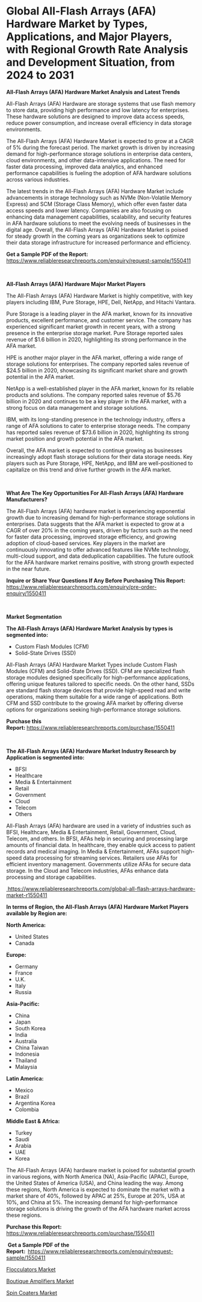 <p><h1>Global All-Flash Arrays (AFA) Hardware Market by Types, Applications, and Major Players, with Regional Growth Rate Analysis and Development Situation, from 2024 to 2031</h1></p><p><strong>All-Flash Arrays (AFA) Hardware Market Analysis and Latest Trends</strong></p>
<p><p>All-Flash Arrays (AFA) Hardware are storage systems that use flash memory to store data, providing high performance and low latency for enterprises. These hardware solutions are designed to improve data access speeds, reduce power consumption, and increase overall efficiency in data storage environments.</p><p>The All-Flash Arrays (AFA) Hardware Market is expected to grow at a CAGR of 5% during the forecast period. The market growth is driven by increasing demand for high-performance storage solutions in enterprise data centers, cloud environments, and other data-intensive applications. The need for faster data processing, improved data analytics, and enhanced performance capabilities is fueling the adoption of AFA hardware solutions across various industries.</p><p>The latest trends in the All-Flash Arrays (AFA) Hardware Market include advancements in storage technology such as NVMe (Non-Volatile Memory Express) and SCM (Storage Class Memory), which offer even faster data access speeds and lower latency. Companies are also focusing on enhancing data management capabilities, scalability, and security features in AFA hardware solutions to meet the evolving needs of businesses in the digital age. Overall, the All-Flash Arrays (AFA) Hardware Market is poised for steady growth in the coming years as organizations seek to optimize their data storage infrastructure for increased performance and efficiency.</p></p>
<p><strong>Get a Sample PDF of the Report:&nbsp;</strong> <a href="https://www.reliableresearchreports.com/enquiry/request-sample/1550411">https://www.reliableresearchreports.com/enquiry/request-sample/1550411</a></p>
<p>&nbsp;</p>
<p><strong>All-Flash Arrays (AFA) Hardware Major Market Players</strong></p>
<p><p>The All-Flash Arrays (AFA) Hardware Market is highly competitive, with key players including IBM, Pure Storage, HPE, Dell, NetApp, and Hitachi Vantara. </p><p>Pure Storage is a leading player in the AFA market, known for its innovative products, excellent performance, and customer service. The company has experienced significant market growth in recent years, with a strong presence in the enterprise storage market. Pure Storage reported sales revenue of $1.6 billion in 2020, highlighting its strong performance in the AFA market.</p><p>HPE is another major player in the AFA market, offering a wide range of storage solutions for enterprises. The company reported sales revenue of $24.5 billion in 2020, showcasing its significant market share and growth potential in the AFA market.</p><p>NetApp is a well-established player in the AFA market, known for its reliable products and solutions. The company reported sales revenue of $5.76 billion in 2020 and continues to be a key player in the AFA market, with a strong focus on data management and storage solutions.</p><p>IBM, with its long-standing presence in the technology industry, offers a range of AFA solutions to cater to enterprise storage needs. The company has reported sales revenue of $73.6 billion in 2020, highlighting its strong market position and growth potential in the AFA market.</p><p>Overall, the AFA market is expected to continue growing as businesses increasingly adopt flash storage solutions for their data storage needs. Key players such as Pure Storage, HPE, NetApp, and IBM are well-positioned to capitalize on this trend and drive further growth in the AFA market.</p></p>
<p>&nbsp;</p>
<p><strong>What Are The Key Opportunities For All-Flash Arrays (AFA) Hardware Manufacturers?</strong></p>
<p><p>The All-Flash Arrays (AFA) hardware market is experiencing exponential growth due to increasing demand for high-performance storage solutions in enterprises. Data suggests that the AFA market is expected to grow at a CAGR of over 20% in the coming years, driven by factors such as the need for faster data processing, improved storage efficiency, and growing adoption of cloud-based services. Key players in the market are continuously innovating to offer advanced features like NVMe technology, multi-cloud support, and data deduplication capabilities. The future outlook for the AFA hardware market remains positive, with strong growth expected in the near future.</p></p>
<p><strong>Inquire or Share Your Questions If Any Before Purchasing This Report:</strong> <a href="https://www.reliableresearchreports.com/enquiry/pre-order-enquiry/1550411">https://www.reliableresearchreports.com/enquiry/pre-order-enquiry/1550411</a></p>
<p>&nbsp;</p>
<p><strong>Market Segmentation</strong></p>
<p><strong>The All-Flash Arrays (AFA) Hardware Market Analysis by types is segmented into:</strong></p>
<p><ul><li>Custom Flash Modules (CFM)</li><li>Solid-State Drives (SSD)</li></ul></p>
<p><p>All-Flash Arrays (AFA) Hardware Market Types include Custom Flash Modules (CFM) and Solid-State Drives (SSD). CFM are specialized flash storage modules designed specifically for high-performance applications, offering unique features tailored to specific needs. On the other hand, SSDs are standard flash storage devices that provide high-speed read and write operations, making them suitable for a wide range of applications. Both CFM and SSD contribute to the growing AFA market by offering diverse options for organizations seeking high-performance storage solutions.</p></p>
<p><strong>Purchase this Report:&nbsp;</strong><a href="https://www.reliableresearchreports.com/purchase/1550411">https://www.reliableresearchreports.com/purchase/1550411</a></p>
<p>&nbsp;</p>
<p><strong>The All-Flash Arrays (AFA) Hardware Market Industry Research by Application is segmented into:</strong></p>
<p><ul><li>BFSI</li><li>Healthcare</li><li>Media & Entertainment</li><li>Retail</li><li>Government</li><li>Cloud</li><li>Telecom</li><li>Others</li></ul></p>
<p><p>All-Flash Arrays (AFA) hardware are used in a variety of industries such as BFSI, Healthcare, Media & Entertainment, Retail, Government, Cloud, Telecom, and others. In BFSI, AFAs help in securing and processing large amounts of financial data. In healthcare, they enable quick access to patient records and medical imaging. In Media & Entertainment, AFAs support high-speed data processing for streaming services. Retailers use AFAs for efficient inventory management. Governments utilize AFAs for secure data storage. In the Cloud and Telecom industries, AFAs enhance data processing and storage capabilities.</p></p>
<p><a href="https://www.reliableresearchreports.com/global-all-flash-arrays-hardware-market-r1550411">&nbsp;https://www.reliableresearchreports.com/global-all-flash-arrays-hardware-market-r1550411</a></p>
<p><strong>In terms of Region, the All-Flash Arrays (AFA) Hardware Market Players available by Region are:</strong></p>
<p>
    <p> <strong> North America: </strong>
        <ul>
            <li>United States</li>
            <li>Canada</li>
        </ul>
        </p> 
    <p> <strong> Europe: </strong>
        <ul>
            <li>Germany</li>
            <li>France</li>
            <li>U.K.</li>
            <li>Italy</li>
            <li>Russia</li>
        </ul>
        </p> 
    <p> <strong> Asia-Pacific: </strong>
        <ul>
            <li>China</li>
            <li>Japan</li>
            <li>South Korea</li>
            <li>India</li>
            <li>Australia</li>
            <li>China Taiwan</li>
            <li>Indonesia</li>
            <li>Thailand</li>
            <li>Malaysia</li>
        </ul>
        </p> 
    <p> <strong> Latin America: </strong>
        <ul>
            <li>Mexico</li>
            <li>Brazil</li>
            <li>Argentina Korea</li>
            <li>Colombia</li>
        </ul>
        </p> 
    <p> <strong> Middle East & Africa: </strong>
        <ul>
            <li>Turkey</li>
            <li>Saudi</li>
            <li>Arabia</li>
            <li>UAE</li>
            <li>Korea</li>
        </ul>
    </p>
    </p>
<p><p>The All-Flash Arrays (AFA) hardware market is poised for substantial growth in various regions, with North America (NA), Asia-Pacific (APAC), Europe, the United States of America (USA), and China leading the way. Among these regions, North America is expected to dominate the market with a market share of 40%, followed by APAC at 25%, Europe at 20%, USA at 10%, and China at 5%. The increasing demand for high-performance storage solutions is driving the growth of the AFA hardware market across these regions.</p></p>
<p><strong>Purchase this Report: </strong><a href="https://www.reliableresearchreports.com/purchase/1550411">https://www.reliableresearchreports.com/purchase/1550411</a></p>
<p>&nbsp;<strong>Get a Sample PDF of the Report:&nbsp;&nbsp;</strong><a href="https://www.reliableresearchreports.com/enquiry/request-sample/1550411">https://www.reliableresearchreports.com/enquiry/request-sample/1550411</a></p>
<p><strong></strong></p>
<p><p><a href="https://github.com/yemakinde/Market-Research-Report-List-3/blob/main/flocculators-market.md">Flocculators Market</a></p><p><a href="https://github.com/bmorecock/Market-Research-Report-List-4/blob/main/boutique-amplifiers-market.md">Boutique Amplifiers Market</a></p><p><a href="https://github.com/jsmusil/Market-Research-Report-List-4/blob/main/spin-coaters-market.md">Spin Coaters Market</a></p></p>